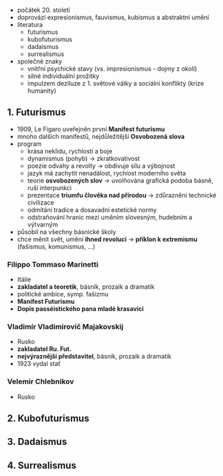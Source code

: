 - počátek 20. století
- doprovází expresionismus, fauvismus, kubismus a abstraktní umění
- literatura
	- futurismus
	- kubofuturismus
	- dadaismus
	- surrealismus
- společné znaky
	- vnitřní psychické stavy (vs. impresionismus - dojmy z okolí)
	- silné individuální prožitky
	- impulzem deziluze z 1. světové války a sociální konflikty (krize humanity)
## 1. Futurismus
- 1909, Le Figaro uveřejněn první **Manifest futurismu**
- mnoho dalších manifestů, nejdůležitější **Osvobozená slova**
- program
	- krása neklidu, rychlosti a boje
	- dynamismus (pohyb) → zkratkovativost
	- poezie odvahy a revolty → obdivuje sílu a výbojnost
	- jazyk má zachytit nenadálost, rychlost moderního světa
	- teorie **osvobozených slov** → uvolňována grafická podoba básně, ruší interpunkci
	- prezentace **triumfu člověka nad přírodou** → zdůraznění technické civilizace
	- odmítání tradice a dosavadní estetické normy
	- odstraňování hranic mezi uměním slovesným, hudebním a výtvarným
- působil na všechny básnické školy
- chce měnit svět, umění **ihned revolucí** → **příklon k extremismu** (fašismus, komunismus, …)
### Filippo Tommaso Marinetti
- Itálie
- **zakladatel a teoretik**, básník, prozaik a dramatik
- politické ambice, symp. fašizmu
- **Manifest Futurismu**
- **Dopis passéistického pana mladé krasavici**
### Vladimír Vladimirovič Majakovskij
- Rusko
- **zakladatel Ru. Fut.**
- **nejvýraznější představitel**, básník, prozaik a dramatik
- 1923 vydal stať
### Velemir Chlebnikov
- Rusko

## 2. Kubofuturismus
## 3. Dadaismus
## 4. Surrealismus